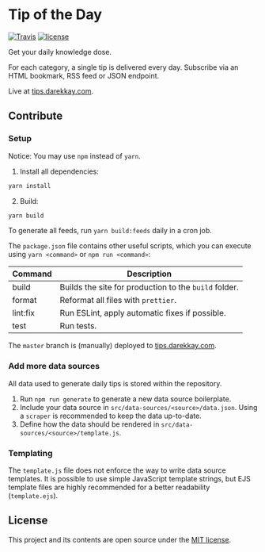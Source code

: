 # Tip of the Day

[![Travis](https://img.shields.io/travis/darekkay/tip-of-the-day.svg?style=flat-square)](https://travis-ci.org/darekkay/tip-of-the-day) [![license](https://img.shields.io/badge/license-MIT-green.svg?style=flat-square)](https://github.com/darekkay/tip-of-the-day/blob/master/LICENSE)

Get your daily knowledge dose.

For each category, a single tip is delivered every day. Subscribe via an HTML bookmark, RSS feed or JSON endpoint.

Live at [tips.darekkay.com](https://tips.darekkay.com).

## Contribute

### Setup

Notice: You may use `npm` instead of `yarn`.

1. Install all dependencies:

```bash
yarn install
```

2. Build:

```bash
yarn build
```

To generate all feeds, run `yarn build:feeds` daily in a cron job.

The `package.json` file contains other useful scripts, which you can execute using `yarn <command>` or `npm run <command>`:

| Command  | Description                                           |
| -------- | ----------------------------------------------------- |
| build    | Builds the site for production to the `build` folder. |
| format   | Reformat all files with `prettier`.                   |
| lint:fix | Run ESLint, apply automatic fixes if possible.        |
| test     | Run tests.                                            |

The `master` branch is (manually) deployed to [tips.darekkay.com](https://tips.darekkay.com).

### Add more data sources

All data used to generate daily tips is stored within the repository.

1. Run `npm run generate` to generate a new data source boilerplate.
2. Include your data source in `src/data-sources/<source>/data.json`. Using a `scraper` is recommended to keep the data up-to-date.
3. Define how the data should be rendered in `src/data-sources/<source>/template.js`.

### Templating

The `template.js` file does not enforce the way to write data source templates. It is possible to use simple JavaScript template strings, but EJS template files are highly recommended for a better readability (`template.ejs`).

## License

This project and its contents are open source under the [MIT license](LICENSE).

